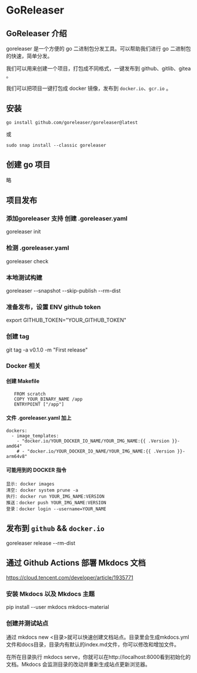 # GoReleaser

##  GoReleaser 介绍
   goreleaser 是一个方便的 go 二进制包分发工具。可以帮助我们进行 go 二进制包的快速，简单分发。
   
   我们可以用来创建一个项目，打包成不同格式，一键发布到 github、gitlib、gitea 。

   我们可以把项目一键打包成 docker 镜像，发布到 `docker.io`、`gcr.io` 。

## 安装 
   `go install github.com/goreleaser/goreleaser@latest`

   或

   `sudo snap install --classic goreleaser`

## 创建 go 项目
   略

## 项目发布
### 添加goreleaser 支持 创建 .goreleaser.yaml
   goreleaser init

### 检测 .goreleaser.yaml
   goreleaser check

### 本地测试构建
   goreleaser --snapshot --skip-publish --rm-dist

### 准备发布，设置 ENV github token 
   export GITHUB_TOKEN="YOUR_GITHUB_TOKEN"
### 创建 tag
   git tag -a v0.1.0 -m "First release"

### Docker 相关
####  创建 Makefile
   ```
      FROM scratch
      COPY YOUR_BINARY_NAME /app
      ENTRYPOINT ["/app"]  
   ```
#### 文件 .goreleaser.yaml 加上
   ```
   dockers:
     - image_templates:
       - "docker.io/YOUR_DOCKER_IO_NAME/YOUR_IMG_NAME:{{ .Version }}-amd64"
       # - "docker.io/YOUR_DOCKER_IO_NAME/YOUR_IMG_NAME:{{ .Version }}-arm64v8" 
   ```
#### 可能用到的 DOCKER 指令
   ```
   显示: docker images
   清空: docker system prune -a
   执行: docker run YOUR_IMG_NAME:VERSION
   推送：docker push YOUR_IMG_NAME:VERSION
   登录：docker login --username=YOUR_NAME
   ```  
## 发布到 `github` && `docker.io`
   goreleaser release --rm-dist

##  通过 Github Actions 部署 Mkdocs 文档
https://cloud.tencent.com/developer/article/1935771
### 安装 Mkdocs 以及 Mkdocs 主题
pip install --user mkdocs mkdocs-material
### 创建并测试站点
通过 mkdocs new <目录>就可以快速创建文档站点。目录里会生成mkdocs.yml文件和docs目录，目录内有默认的index.md文件，你可以修改和增加文件。

在所在目录执行 mkdocs serve，你就可以在http://localhost:8000看到初始化的文档。Mkdocs 会监测目录的改动并重新生成站点更新浏览器。
